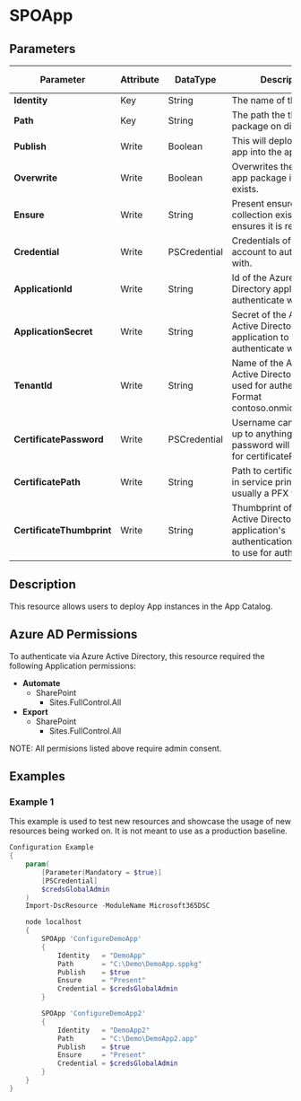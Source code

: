 ﻿# SPOApp

## Parameters

| Parameter | Attribute | DataType | Description | Allowed Values |
| --- | --- | --- | --- | --- |
| **Identity** | Key | String | The name of the App. ||
| **Path** | Key | String | The path the the app package on disk. ||
| **Publish** | Write | Boolean | This will deploy/trust an app into the app catalog. ||
| **Overwrite** | Write | Boolean | Overwrites the existing app package if it already exists. ||
| **Ensure** | Write | String | Present ensures the site collection exists, absent ensures it is removed |Present, Absent|
| **Credential** | Write | PSCredential | Credentials of the account to authenticate with. ||
| **ApplicationId** | Write | String | Id of the Azure Active Directory application to authenticate with. ||
| **ApplicationSecret** | Write | String | Secret of the Azure Active Directory application to authenticate with. ||
| **TenantId** | Write | String | Name of the Azure Active Directory tenant used for authentication. Format contoso.onmicrosoft.com ||
| **CertificatePassword** | Write | PSCredential | Username can be made up to anything but password will be used for certificatePassword ||
| **CertificatePath** | Write | String | Path to certificate used in service principal usually a PFX file. ||
| **CertificateThumbprint** | Write | String | Thumbprint of the Azure Active Directory application's authentication certificate to use for authentication. ||

## Description

This resource allows users to deploy App instances in the
App Catalog.

## Azure AD Permissions

To authenticate via Azure Active Directory, this resource required the following Application permissions:

* **Automate**
  * SharePoint
    * Sites.FullControl.All
* **Export**
  * SharePoint
    * Sites.FullControl.All

NOTE: All permisions listed above require admin consent.

## Examples

### Example 1

This example is used to test new resources and showcase the usage of new resources being worked on.
It is not meant to use as a production baseline.

```powershell
Configuration Example
{
    param(
        [Parameter(Mandatory = $true)]
        [PSCredential]
        $credsGlobalAdmin
    )
    Import-DscResource -ModuleName Microsoft365DSC

    node localhost
    {
        SPOApp 'ConfigureDemoApp'
        {
            Identity   = "DemoApp"
            Path       = "C:\Demo\DemoApp.sppkg"
            Publish    = $true
            Ensure     = "Present"
            Credential = $credsGlobalAdmin
        }

        SPOApp 'ConfigureDemoApp2'
        {
            Identity   = "DemoApp2"
            Path       = "C:\Demo\DemoApp2.app"
            Publish    = $true
            Ensure     = "Present"
            Credential = $credsGlobalAdmin
        }
    }
}
```

